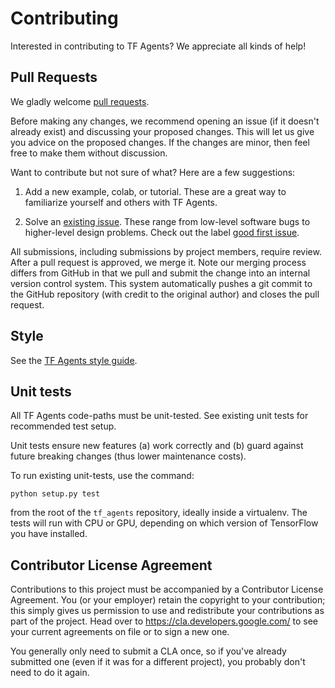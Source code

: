 # Contributing

Interested in contributing to TF Agents? We appreciate all kinds
of help!

## Pull Requests

We gladly welcome [pull requests](
https://help.github.com/articles/about-pull-requests/).

Before making any changes, we recommend opening an issue (if it
doesn't already exist) and discussing your proposed changes. This will
let us give you advice on the proposed changes. If the changes are
minor, then feel free to make them without discussion.

Want to contribute but not sure of what? Here are a few suggestions:

1. Add a new example, colab, or tutorial.  These are a great way to familiarize
   yourself and others with TF Agents.


2. Solve an [existing issue](https://github.com/tensorflow/agents/issues).
  These range from low-level software bugs to higher-level design problems.
  Check out the label [good first issue](
  https://github.com/tensorflow/agents/issues?q=is%3Aissue+is%3Aopen+label%3A%22good+first+issue%22).

All submissions, including submissions by project members, require review. After
a pull request is approved, we merge it. Note our merging process differs
from GitHub in that we pull and submit the change into an internal version
control system. This system automatically pushes a git commit to the GitHub
repository (with credit to the original author) and closes the pull request.

## Style

See the [TF Agents style guide](STYLE_GUIDE.md).

## Unit tests

All TF Agents code-paths must be unit-tested.  See existing unit tests
for recommended test setup.

Unit tests ensure new features (a) work correctly and (b) guard against future
breaking changes (thus lower maintenance costs).

To run existing unit-tests, use the command:


```shell
python setup.py test
```

from the root of the `tf_agents` repository, ideally inside a virtualenv.
The tests will run with CPU or GPU, depending on which version of TensorFlow
you have installed.


## Contributor License Agreement

Contributions to this project must be accompanied by a Contributor License
Agreement. You (or your employer) retain the copyright to your contribution;
this simply gives us permission to use and redistribute your contributions as
part of the project. Head over to <https://cla.developers.google.com/> to see
your current agreements on file or to sign a new one.

You generally only need to submit a CLA once, so if you've already submitted one
(even if it was for a different project), you probably don't need to do it
again.
